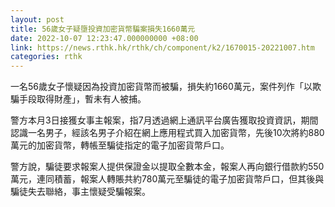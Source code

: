 ```yaml
---
layout: post
title: 56歲女子疑墮投資加密貨幣騙案損失1660萬元
date: 2022-10-07 12:23:47.000000000 +08:00
link: https://news.rthk.hk/rthk/ch/component/k2/1670015-20221007.htm
categories: rthk
---
```


一名56歲女子懷疑因為投資加密貨幣而被騙，損失約1660萬元，案件列作「以欺騙手段取得財產」，暫未有人被捕。

警方本月3日接獲女事主報案，指7月透過網上通訊平台廣告獲取投資資訊，期間認識一名男子，經該名男子介紹在網上應用程式買入加密貨幣，先後10次將約880萬元的加密貨幣，轉帳至騙徒指定的電子加密貨幣戶口。

警方說，騙徒要求報案人提供保證金以提取全數本金，報案人再向銀行借款約550萬元，連同積蓄，報案人轉賬共約780萬元至騙徒的電子加密貨幣戶口，但其後與騙徒失去聯絡，事主懷疑受騙報案。
